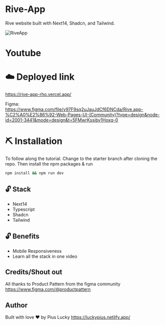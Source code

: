 # Rive-App
Rive website built with Next14, Shadcn, and Tailwind.

![RiveApp](https://github.com/PiusLucky/Rive-App/assets/32282934/43624329-22dc-498a-bc76-69be68560777)


# Youtube


# ☁️ Deployed link
https://rive-app-rho.vercel.app/


Figma:  
https://www.figma.com/file/v97F9sq2uJauJdCf6DNCda/Rive.app-%C2%A0%E2%86%92-Web-Pages-UI-(Community)?type=design&node-id=2001-3441&mode=design&t=5FMwrKssjbv1Hoxq-0

# ⛏️ Installation
To follow along the tutorial. Change to the starter branch  after cloning the repo.
Then install the npm packages & run
```bash
npm install && npm run dev
```


## 🔓 Stack
- Next14
- Typescript
- Shadcn
- Tailwind

## 🔓 Benefits
- Mobile Responsiveness
- Learn all the stack in one video


## Credits/Shout out
All thanks to Product Pattern from the figma community
https://www.figma.com/@productpattern


## Author
Built with love ❤️ by Pius Lucky https://luckypius.netlify.app/



